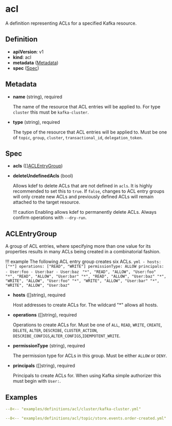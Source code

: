 # acl

A definition representing ACLs for a specified Kafka resource.

## Definition

- **apiVersion**: v1
- **kind**: acl
- **metadata** ([Metadata](#metadata))
- **spec** ([Spec](#spec))

## Metadata

- **name** (string), required

    The name of the resource that ACL entries will be applied to.
    For type `cluster` this must be `kafka-cluster`.

- **type** (string), required

    The type of the resource that ACL entries will be applied to.
    Must be one of `topic`, `group`, `cluster`, `transactional_id`, `delegation_token`.

## Spec

- **acls** ([][ACLEntryGroup](#aclentrygroup))
- **deleteUndefinedAcls** (bool)

    Allows kdef to delete ACLs that are not defined in `acls`. It is highly recommended to set this to `true`. If `false`, changes to ACL entry groups will only create new ACLs and previously defined ACLs will remain attached to the target resource.

    !!! caution
        Enabling allows kdef to permanently delete ACLs. Always confirm operations with `--dry-run`.

## ACLEntryGroup

A group of ACL entries, where specifying more than one value for its properties results in many ACLs being created in a combinatorial fashion.

!!! example
    The following ACL entry group creates six ACLs.
    ```yml
        - hosts: ["*"]
        operations: ["READ", "WRITE"]
        permissionType: ALLOW
        principals:
            - User:foo
            - User:bar
            - User:baz
    ```
    ```
    "*", "READ", "ALLOW", "User:foo"
    "*", "READ", "ALLOW", "User:bar"
    "*", "READ", "ALLOW", "User:baz"
    "*", "WRITE", "ALLOW", "User:foo"
    "*", "WRITE", "ALLOW", "User:bar"
    "*", "WRITE", "ALLOW", "User:baz"
    ```

- **hosts** ([]string), required

    Host addresses to create ACLs for. The wildcard "*" allows all hosts.

- **operations** ([]string), required

    Operations to create ACLs for. Must be one of `ALL`, `READ`, `WRITE`, `CREATE`, `DELETE`, `ALTER`, `DESCRIBE`, `CLUSTER_ACTION`, `DESCRIBE_CONFIGS`,`ALTER_CONFIGS`,`IDEMPOTENT_WRITE`.

- **permissionType** (string), required

    The permission type for ACLs in this group. Must be either `ALLOW` or `DENY`.

- **principals** ([]string), required

    Principals to create ACLs for. When using Kafka simple authorizer this must begin with `User:`.

## Examples

```yml
--8<-- "examples/definitions/acl/cluster/kafka-cluster.yml"
```

```yml
--8<-- "examples/definitions/acl/topic/store.events.order-created.yml"
```
